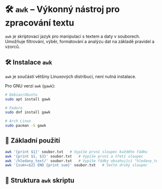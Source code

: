 # 🛠 `awk` – Výkonný nástroj pro zpracování textu

`awk` je skriptovací jazyk pro manipulaci s textem a daty v souborech. Umožňuje filtrování, výběr, formátování a analýzu dat na základě pravidel a vzorců.

## 🛠 Instalace `awk`
`awk` je součástí většiny Linuxových distribucí, není nutná instalace.

Pro GNU verzi `awk` (`gawk`):
```bash
# Debian/Ubuntu
sudo apt install gawk

# Fedora
sudo dnf install gawk

# Arch Linux
sudo pacman -S gawk
```

## 📖 Základní použití
```bash
awk '{print $1}' soubor.txt   # Vypíše první sloupec každého řádku
awk '{print $1, $3}' soubor.txt   # Vypíše první a třetí sloupec
awk '/hledany_text/' soubor.txt   # Vypíše řádky obsahující "hledany_text"
awk '{sum+=$2} END {print sum}' soubor.txt   # Sečte druhý sloupec
```

## 📑 Struktura `awk` skriptu
